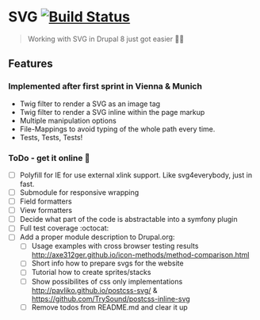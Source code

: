 # SVG [![Build Status](https://img.shields.io/travis/yannickoo/svg/feature%2Fdraft.svg)](https://travis-ci.org/yannickoo/svg)

> Working with SVG in Drupal 8 just got easier :kiss::iphone:

## Features

### Implemented after first sprint in Vienna & Munich
* Twig filter to render a SVG as an image tag
* Twig filter to render a SVG inline within the page markup
* Multiple manipulation options
* File-Mappings to avoid typing of the whole path every time.
* Tests, Tests, Tests!

### ToDo - get it online :rocket:

* [ ] Polyfill for IE for use external xlink support. Like svg4everybody, just in fast.
* [ ] Submodule for responsive wrapping
* [ ] Field formatters
* [ ] View formatters
* [ ] Decide what part of the code is abstractable into a symfony plugin
* [ ] Full test coverage :octocat:
* [ ] Add a proper module description to Drupal.org:
  * [ ] Usage examples with cross browser testing results <http://axe312ger.github.io/icon-methods/method-comparison.html>
  * [ ] Short info how to prepare svgs for the website
  * [ ] Tutorial how to create sprites/stacks
  * [ ] Show possibilites of css only implementations <http://pavliko.github.io/postcss-svg/> & <https://github.com/TrySound/postcss-inline-svg>
  * [ ] Remove todos from README.md and clear it up
